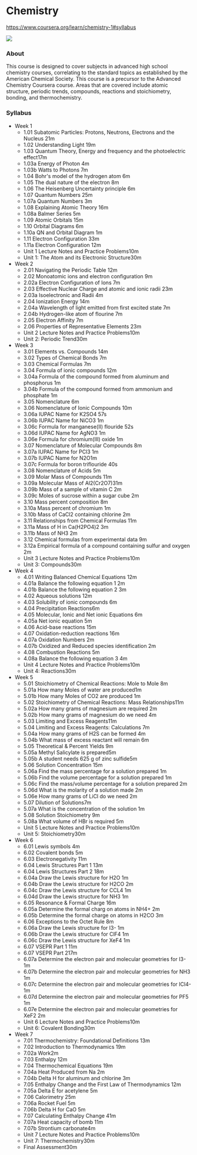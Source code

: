 # Chemistry

https://www.coursera.org/learn/chemistry-1#syllabus

![](https://d3njjcbhbojbot.cloudfront.net/api/utilities/v1/imageproxy/https://s3.amazonaws.com/coursera-course-photos/fa/6926005ea411e490ff8d4c5d4ff426/chemistry_logo.png?auto=format%2Ccompress&dpr=1&w=330&h=330&fit=fill&q=25)

### About

This course is designed to cover subjects in advanced high school chemistry courses, correlating to the standard topics as established by the American Chemical Society. This course is a precursor to the Advanced Chemistry Coursera course. Areas that are covered include atomic structure, periodic trends, compounds, reactions and stoichiometry, bonding, and thermochemistry.

### Syllabus

- Week 1
  - 1.01 Subatomic Particles: Protons, Neutrons, Electrons and the Nucleus  21m
  - 1.02 Understanding Light  19m
  - 1.03 Quantum Theory, Energy and frequency and the photoelectric effect17m
  - 1.03a Energy of Photon  4m
  - 1.03b Watts to Photons  7m
  - 1.04 Bohr's model of the hydrogen atom  6m
  - 1.05 The dual nature of the electron  8m
  - 1.06 The Heisenberg Uncertainty principle  6m
  - 1.07 Quantum Numbers  25m
  - 1.07a Quantum Numbers  3m
  - 1.08 Explaining Atomic Theory  16m
  - 1.08a Balmer Series  5m
  - 1.09 Atomic Orbitals  15m
  - 1.10 Orbital Diagrams  6m
  - 1.10a QN and Orbital Diagram  1m
  - 1.11 Electron Configuration  33m
  - 1.11a Electron Configuration  12m
  - Unit 1 Lecture Notes and Practice Problems10m
  - Unit 1: The Atom and its Electronic Structure30m
- Week 2
  - 2.01 Navigating the Periodic Table  12m
  - 2.02 Monoatomic ions and electron configuration  9m
  - 2.02a Electron Configuration of Ions  7m
  - 2.03 Effective Nuclear Charge and atomic and ionic radii  23m
  - 2.03a Isoelectronic and Radii  4m
  - 2.04 Ionization Energy  14m
  - 2.04a Wavelength of light emitted from first excited state  7m
  - 2.04b Hydrogen-like atom of flourine  7m
  - 2.05 Electron Affinity  7m
  - 2.06 Properties of Representative Elements  23m
  - Unit 2 Lecture Notes and Practice Problems10m
  - Unit 2: Periodic Trend30m
- Week 3
  - 3.01 Elements vs. Compounds  14m
  - 3.02 Types of Chemical Bonds  7m
  - 3.03 Chemical Formulas  7m
  - 3.04 Formula of ionic compounds  12m
  - 3.04a Formula of the compound formed from aluminum and phosphorus  1m
  - 3.04b Formula of the compound formed from ammonium and phosphate  1m
  - 3.05 Nomenclature  6m
  - 3.06 Nomenclature of Ionic Compounds  10m
  - 3.06a IUPAC Name for K2SO4  57s
  - 3.06b IUPAC Name for NiCO3  1m
  - 3.06c Formula for manganese(II) flouride  52s
  - 3.06d IUPAC Name for AgNO3  1m
  - 3.06e Formula for chromium(III) oxide  1m
  - 3.07 Nomenclature of Molecular Compounds  8m
  - 3.07a IUPAC Name for PCl3  1m
  - 3.07b IUPAC Name for N2O1m
  - 3.07c Formula for boron triflouride  40s
  - 3.08 Nomenclature of Acids  5m
  - 3.09 Molar Mass of Compounds  11m
  - 3.09a Molecular Mass of Al2(Cr2O7)31m
  - 3.09b Mass of a sample of vitamin C  2m
  - 3.09c Moles of sucrose within a sugar cube  2m
  - 3.10 Mass percent composition 8m
  - 3.10a Mass percent of chromium  1m
  - 3.10b Mass of CaCl2 containing chlorine  2m
  - 3.11 Relationships from Chemical Formulas  11m
  - 3.11a Mass of H in Ca(H2PO4)2  3m
  - 3.11b Mass of NH3  2m
  - 3.12 Chemical formulas from experimental data  9m
  - 3.12a Empirical formula of a compound containing sulfur and oxygen  2m
  - Unit 3 Lecture Notes and Practice Problems10m
  - Unit 3: Compounds30m
- Week 4
  - 4.01 Writing Balanced Chemical Equations  12m
  - 4.01a Balance the following equation 1  2m
  - 4.01b Balance the following equation 2  3m
  - 4.02 Aqueous solutions  12m
  - 4.03 Solubility of ionic compounds  6m
  - 4.04 Precipitation Reactions6m
  - 4.05 Molecular, Ionic and Net ionic Equations  6m
  - 4.05a Net ionic equation  5m
  - 4.06 Acid-base reactions  15m
  - 4.07 Oxidation-reduction reactions 16m
  - 4.07a Oxidation Numbers 2m
  - 4.07b Oxidized and Reduced species identification  2m
  - 4.08 Combustion Reactions  5m
  - 4.08a Balance the following equation 3  4m
  - Unit 4 Lecture Notes and Practice Problems10m
  - Unit 4: Reactions30m
- Week 5
  - 5.01 Stoichiometry of Chemical Reactions: Mole to Mole  8m
  - 5.01a How many Moles of water are produced1m
  - 5.01b How many Moles of CO2 are produced  1m
  - 5.02 Stoichiometry of Chemical Reactions: Mass Relationships11m
  - 5.02a How many grams of magnesium are required  2m
  - 5.02b How many grams of magnesium do we need  4m
  - 5.03 Limiting and Excess Reagents11m
  - 5.04 Limiting and Excess Reagents: Calculations 7m
  - 5.04a How many grams of H2S can be formed 4m
  - 5.04b What mass of excess reactant will remain  6m
  - 5.05 Theoretical &amp; Percent Yields  9m
  - 5.05a Methyl Salicylate is prepared5m
  - 5.05b A student needs 625 g of zinc sulfide5m
  - 5.06 Solution Concentration  15m
  - 5.06a Find the mass percentage for a solution prepared  1m
  - 5.06b Find the volume percentage for a solution prepared  1m
  - 5.06c Find the mass/volume percentage for a solution prepared  2m
  - 5.06d What is the molarity of a solution made 2m
  - 5.06e How many grams of LiCl do we need  2m
  - 5.07 Dilution of Solutions7m
  - 5.07a What is the concentration of the solution  1m
  - 5.08 Solution Stoichiometry 9m
  - 5.08a What volume of HBr is required 5m
  - Unit 5 Lecture Notes and Practice Problems10m
  - Unit 5: Stoichiometry30m
- Week 6
  - 6.01 Lewis symbols 4m
  - 6.02 Covalent bonds  5m
  - 6.03 Electronegativity  11m
  - 6.04 Lewis Structures Part 1  13m
  - 6.04 Lewis Structures Part 2  18m
  - 6.04a Draw the Lewis structure for H2O  1m
  - 6.04b Draw the Lewis structure for H2CO  2m
  - 6.04c Draw the Lewis structure for CCL4  1m
  - 6.04d Draw the Lewis structure for NH3  1m
  - 6.05 Resonance &amp; Formal Charge  16m
  - 6.05a Determine the formal charg on atoms in NH4+  2m
  - 6.05b Determine the formal charge on atoms in H2CO  3m
  - 6.06 Exceptions to the Octet Rule 8m
  - 6.06a Draw the Lewis structure for I3-  1m
  - 6.06b Draw the Lewis structure for ClF4  1m
  - 6.06c Draw the Lewis structure for XeF4  1m
  - 6.07 VSEPR Part 1  11m
  - 6.07 VSEPR Part 217m
  - 6.07a Determine the electron pair and molecular geometries for I3-  1m
  - 6.07b Determine the electron pair and molecular geometries for NH3  1m
  - 6.07c Determine the electron pair and molecular geometries for ICl4-  1m
  - 6.07d Determine the electron pair and molecular geometries for PF5  1m
  - 6.07e Determine the electron pair and molecular geometries for XeF2  2m
  - Unit 6 Lecture Notes and Practice Problems10m
  - Unit 6: Covalent Bonding30m
- Week 7
  - 7.01 Thermochemistry: Foundational Definitions  13m
  - 7.02 Introduction to Thermodynamics  19m
  - 7.02a Work2m
  - 7.03 Enthalpy  12m
  - 7.04 Thermochemical Equations  19m
  - 7.04a Heat Produced from Na 2m
  - 7.04b Delta H for aluminum and chlorine 3m
  - 7.05 Enthalpy Change and the First Law of Thermodynamics  12m
  - 7.05a Delta E for acetylene  5m
  - 7.06 Calorimetry  25m
  - 7.06a Rocket Fuel  5m
  - 7.06b Delta H for CaO  5m
  - 7.07 Calculating Enthalpy Change 41m
  - 7.07a Heat capacity of bomb  11m
  - 7.07b Strontium carbonate4m
  - Unit 7 Lecture Notes and Practice Problems10m
  - Unit 7: Thermochemistry30m
  - Final Assessment30m
